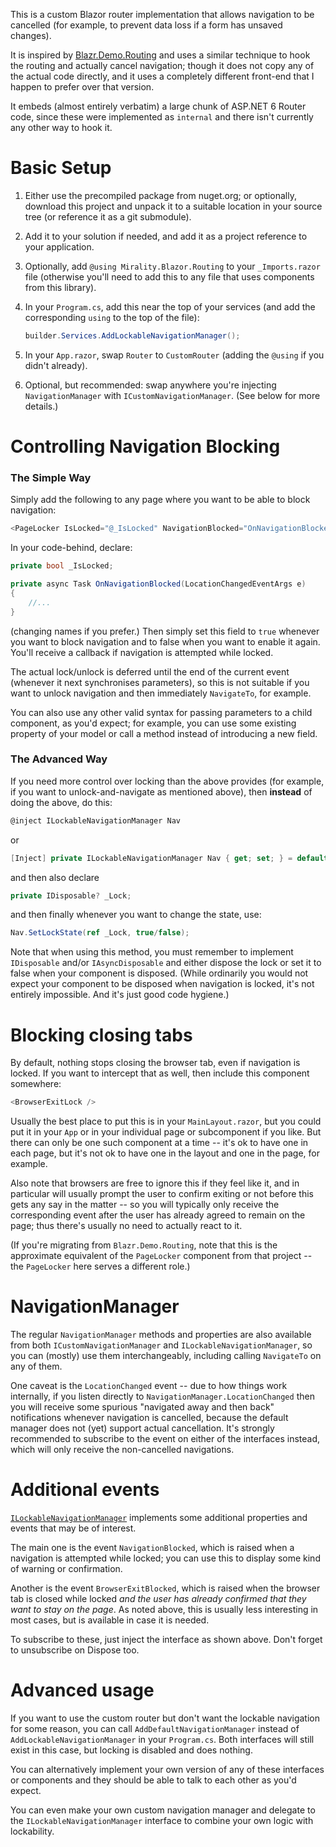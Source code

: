 ﻿This is a custom Blazor router implementation that allows navigation to be cancelled (for example, to prevent data loss if a form has unsaved changes).

It is inspired by [Blazr.Demo.Routing](https://github.com/ShaunCurtis/Blazr.Demo.Routing) and uses a similar technique to hook the routing and actually cancel navigation; though it does not copy any of the actual code directly, and it uses a completely different front-end that I happen to prefer over that version.

It embeds (almost entirely verbatim) a large chunk of ASP.NET 6 Router code, since these were implemented as `internal` and there isn't currently any other way to hook it.

# Basic Setup

1. Either use the precompiled package from nuget.org; or optionally, download this project and unpack it to a suitable location in your source tree (or reference it as a git submodule).

2. Add it to your solution if needed, and add it as a project reference to your application.

3. Optionally, add `@using Mirality.Blazor.Routing` to your `_Imports.razor` file (otherwise you'll need to add this to any file that uses components from this library).

4. In your `Program.cs`, add this near the top of your services (and add the corresponding `using` to the top of the file):

   ```c#
   builder.Services.AddLockableNavigationManager();
   ```

5. In your `App.razor`, swap `Router` to `CustomRouter` (adding the `@using` if you didn't already).

6. Optional, but recommended: swap anywhere you're injecting `NavigationManager` with `ICustomNavigationManager`.  (See below for more details.)

# Controlling Navigation Blocking

### The Simple Way

Simply add the following to any page where you want to be able to block navigation:

```c#
<PageLocker IsLocked="@_IsLocked" NavigationBlocked="OnNavigationBlocked" />
```

In your code-behind, declare:

```c#
private bool _IsLocked;

private async Task OnNavigationBlocked(LocationChangedEventArgs e)
{
    //...
}
```

(changing names if you prefer.)  Then simply set this field to `true` whenever you want to block navigation and to false when you want to enable it again.  You'll receive a callback if navigation is attempted while locked.

The actual lock/unlock is deferred until the end of the current event (whenever it next synchronises parameters), so this is not suitable if you want to unlock navigation and then immediately `NavigateTo`, for example.

You can also use any other valid syntax for passing parameters to a child component, as you'd expect; for example, you can use some existing property of your model or call a method instead of introducing a new field.

### The Advanced Way

If you need more control over locking than the above provides (for example, if you want to unlock-and-navigate as mentioned above), then **instead** of doing the above, do this:

```c#
@inject ILockableNavigationManager Nav
```

or

```c#
[Inject] private ILockableNavigationManager Nav { get; set; } = default!;
```

and then also declare

```c#
private IDisposable? _Lock;
```

and then finally whenever you want to change the state, use:

```c#
Nav.SetLockState(ref _Lock, true/false);
```

Note that when using this method, you must remember to implement `IDisposable` and/or `IAsyncDisposable` and either dispose the lock or set it to false when your component is disposed.  (While ordinarily you would not expect your component to be disposed when navigation is locked, it's not entirely impossible.  And it's just good code hygiene.)

# Blocking closing tabs

By default, nothing stops closing the browser tab, even if navigation is locked.  If you want to intercept that as well, then include this component somewhere:

```c#
<BrowserExitLock />
```

Usually the best place to put this is in your `MainLayout.razor`, but you could put it in your `App` or in your individual page or subcomponent if you like.  But there can only be one such component at a time -- it's ok to have one in each page, but it's not ok to have one in the layout and one in the page, for example.

Also note that browsers are free to ignore this if they feel like it, and in particular will usually prompt the user to confirm exiting or not before this gets any say in the matter -- so you will typically only receive the corresponding event after the user has already agreed to remain on the page; thus there's usually no need to actually react to it.

(If you're migrating from `Blazr.Demo.Routing`, note that this is the approximate equivalent of the `PageLocker` component from that project -- the `PageLocker` here serves a different role.)

# NavigationManager

The regular `NavigationManager` methods and properties are also available from both `ICustomNavigationManager` and `ILockableNavigationManager`, so you can (mostly) use them interchangeably, including calling `NavigateTo` on any of them.

One caveat is the `LocationChanged` event -- due to how things work internally, if you listen directly to `NavigationManager.LocationChanged` then you will receive some spurious "navigated away and then back" notifications whenever navigation is cancelled, because the default manager does not (yet) support actual cancellation.  It's strongly recommended to subscribe to the event on either of the interfaces instead, which will only receive the non-cancelled navigations.

# Additional events

[`ILockableNavigationManager`](ILockableNavigationManager.cs) implements some additional properties and events that may be of interest.

The main one is the event `NavigationBlocked`, which is raised when a navigation is attempted while locked; you can use this to display some kind of warning or confirmation.

Another is the event `BrowserExitBlocked`, which is raised when the browser tab is closed while locked *and the user has already confirmed that they want to stay on the page*.  As noted above, this is usually less interesting in most cases, but is available in case it is needed.

To subscribe to these, just inject the interface as shown above.  Don't forget to unsubscribe on Dispose too.

# Advanced usage

If you want to use the custom router but don't want the lockable navigation for some reason, you can call `AddDefaultNavigationManager` instead of `AddLockableNavigationManager` in your `Program.cs`.  Both interfaces will still exist in this case, but locking is disabled and does nothing.

You can alternatively implement your own version of any of these interfaces or components and they should be able to talk to each other as you'd expect.

You can even make your own custom navigation manager and delegate to the `ILockableNavigationManager` interface to combine your own logic with lockability.

